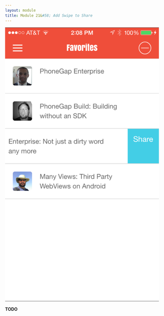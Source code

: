 ```yaml
---
layout: module
title: Module 21&#58; Add Swipe to Share
---
```


![](images/app/swipe-share.png)


**TODO**